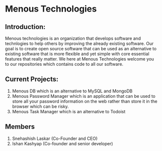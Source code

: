 # Menous Technologies

## Introduction:
Menous technologies is an organization that develops software and technlogies to help others by improving the already existing software. Our goal is  to create open source software that can be used as an alternative to existing software that is more flexible and yet simple with core essential features that really matter. We here at Menous Technologies welcome you to our repositories which contains code to all our software. 

## Current Projects:
1) Menous DB which is an alternative to MySQL and MongoDB
2) Menous Password Manager which is an application that can be used to store all your password information on the web rather than store it in the browser which can be risky. 
3) Menous Task Manager which is an alternative to Todoist

## Members
1) Snehashish Laskar (Co-Founder and CEO)
2) Ishan Kashyap (Co-founder and senior developer)
